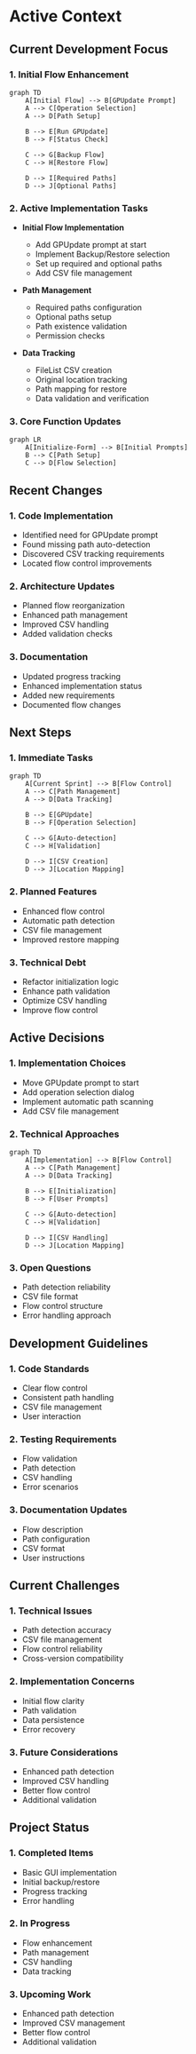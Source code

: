 # Active Context

## Current Development Focus

### 1. Initial Flow Enhancement
```mermaid
graph TD
    A[Initial Flow] --> B[GPUpdate Prompt]
    A --> C[Operation Selection]
    A --> D[Path Setup]
    
    B --> E[Run GPUpdate]
    B --> F[Status Check]
    
    C --> G[Backup Flow]
    C --> H[Restore Flow]
    
    D --> I[Required Paths]
    D --> J[Optional Paths]
```

### 2. Active Implementation Tasks
- **Initial Flow Implementation**
  - Add GPUpdate prompt at start
  - Implement Backup/Restore selection
  - Set up required and optional paths
  - Add CSV file management

- **Path Management**
  - Required paths configuration
  - Optional paths setup
  - Path existence validation
  - Permission checks

- **Data Tracking**
  - FileList CSV creation
  - Original location tracking
  - Path mapping for restore
  - Data validation and verification

### 3. Core Function Updates
```mermaid
graph LR
    A[Initialize-Form] --> B[Initial Prompts]
    B --> C[Path Setup]
    C --> D[Flow Selection]
```

## Recent Changes

### 1. Code Implementation
- Identified need for GPUpdate prompt
- Found missing path auto-detection
- Discovered CSV tracking requirements
- Located flow control improvements

### 2. Architecture Updates
- Planned flow reorganization
- Enhanced path management
- Improved CSV handling
- Added validation checks

### 3. Documentation
- Updated progress tracking
- Enhanced implementation status
- Added new requirements
- Documented flow changes

## Next Steps

### 1. Immediate Tasks
```mermaid
graph TD
    A[Current Sprint] --> B[Flow Control]
    A --> C[Path Management]
    A --> D[Data Tracking]
    
    B --> E[GPUpdate]
    B --> F[Operation Selection]
    
    C --> G[Auto-detection]
    C --> H[Validation]
    
    D --> I[CSV Creation]
    D --> J[Location Mapping]
```

### 2. Planned Features
- Enhanced flow control
- Automatic path detection
- CSV file management
- Improved restore mapping

### 3. Technical Debt
- Refactor initialization logic
- Enhance path validation
- Optimize CSV handling
- Improve flow control

## Active Decisions

### 1. Implementation Choices
- Move GPUpdate prompt to start
- Add operation selection dialog
- Implement automatic path scanning
- Add CSV file management

### 2. Technical Approaches
```mermaid
graph TD
    A[Implementation] --> B[Flow Control]
    A --> C[Path Management]
    A --> D[Data Tracking]
    
    B --> E[Initialization]
    B --> F[User Prompts]
    
    C --> G[Auto-detection]
    C --> H[Validation]
    
    D --> I[CSV Handling]
    D --> J[Location Mapping]
```

### 3. Open Questions
- Path detection reliability
- CSV file format
- Flow control structure
- Error handling approach

## Development Guidelines

### 1. Code Standards
- Clear flow control
- Consistent path handling
- CSV file management
- User interaction

### 2. Testing Requirements
- Flow validation
- Path detection
- CSV handling
- Error scenarios

### 3. Documentation Updates
- Flow description
- Path configuration
- CSV format
- User instructions

## Current Challenges

### 1. Technical Issues
- Path detection accuracy
- CSV file management
- Flow control reliability
- Cross-version compatibility

### 2. Implementation Concerns
- Initial flow clarity
- Path validation
- Data persistence
- Error recovery

### 3. Future Considerations
- Enhanced path detection
- Improved CSV handling
- Better flow control
- Additional validation

## Project Status

### 1. Completed Items
- Basic GUI implementation
- Initial backup/restore
- Progress tracking
- Error handling

### 2. In Progress
- Flow enhancement
- Path management
- CSV handling
- Data tracking

### 3. Upcoming Work
- Enhanced path detection
- Improved CSV management
- Better flow control
- Additional validation
